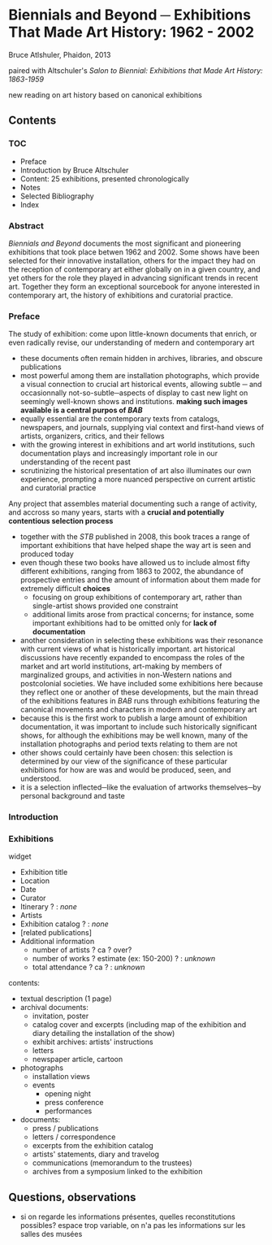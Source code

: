 # Biennials and Beyond ─ Exhibitions That Made Art History: 1962 - 2002

Bruce Atlshuler, Phaidon, 2013

paired with Altschuler's *Salon to Biennial: Exhibitions that Made Art History: 1863-1959*

new reading on art history based on canonical exhibitions

## Contents

### TOC

- Preface
- Introduction by Bruce Altschuler
- Content: 25 exhibitions, presented chronologically
- Notes
- Selected Bibliography
- Index

### Abstract

<!-- dernier paragraphe de la 4e de couverture-->

*Biennials and Beyond* documents the most significant and pioneering exhibitions that took place betwen 1962 and 2002. Some shows have been selected for their innovative installation, others for the impact they had on the reception of contemporary art either globally on in a given country, and yet others for the role they played in advancing significant trends in recent art. Together they form an exceptional sourcebook for anyone interested in contemporary art, the history of exhibitions and curatorial practice. 

### Preface

<!-- p7-->

The study of exhibition: come upon little-known documents that enrich, or even radically revise, our understanding of medern and contemporary art

- these documents often remain hidden in archives, libraries, and obscure publications
- most powerful among them are installation photographs, which provide a visual connection to crucial art historical events, allowing subtle ─ and occasionnally not-so-subtle─aspects of display to cast new light on seemingly well-known shows and institutions. **making such images available is a central purpos of *BAB***
- equally essential are the contemporary texts from catalogs, newspapers, and journals, supplying vial context and first-hand views of artists, organizers, critics, and their fellows
- with the growing interest in exhibitions and art world institutions, such documentation plays and increasingly important role in our understanding of the recent past
- scrutinizing the historical presentation of art also illuminates our own experience, prompting a more nuanced perspective on current artistic and curatorial practice



Any project that assembles material documenting such a range of activity, and accross so many years, starts with a **crucial and potentially contentious selection process**

- together with the *STB* published in 2008, this book traces a range of important exhibitions that have helped shape the way art is seen and produced today
- even though these two books have allowed us to include almost fifty different exhibitions, ranging from 1863 to 2002, the abundance of prospective entries and the amount of information about them made for extremely difficult **choices**
  - focusing on group exhibitions of contemporary art, rather than single-artist shows provided one constraint
  - additional limits arose from practical concerns; for instance, some important exhibitions had to be omitted only for **lack of documentation**
- another consideration in selecting these exhibitions was their resonance with current views of what is historically important. art historical discussions have recently expanded to encompass the roles of the market and art world institutions, art-making by members of marginalized groups, and activities in non-Western nations and postcolonial societies. We have included some exhibitions here because they reflect one or another of these developments, but the main thread of the exhibitions features in *BAB* runs through exhibitions featuring the canonical movements and characters in modern and contemporary art
- because this is the first work to publish a large amount of exhibition documentation, it was important to include such historically significant shows, for although the exhibitions may be well known, many of the installation photographs and period texts relating to them are not
- other shows could certainly have been chosen: this selection is determined by our view of the significance of these particular exhibitions for how are was and would be produced, seen, and understood.
- it is a selection inflected─like the evaluation of artworks themselves─by personal background and taste



### Introduction 

<!-- pp 11-24-->

### Exhibitions

widget

- Exhibition title
- Location
- Date
- Curator
- Itinerary ? : *none*
- Artists
- Exhibition catalog ? : *none*
- [related publications]
- Additional information 
  - number of artists ? ca ? over? 
  - number of works ? estimate (ex: 150-200) ? : *unknown*
  - total attendance ? ca ? : *unknown* 

contents: 

- textual description (1 page)
- archival documents: 
  - invitation, poster
  - catalog cover and excerpts (including map of the exhibition and diary detailing the installation of the show)
  - exhibit archives: artists' instructions
  - letters
  - newspaper article, cartoon
- photographs
  - installation views
  - events
    - opening night
    - press conference
    - performances
- documents: 
  - press / publications
  - letters / correspondence
  - excerpts from the exhibition catalog
  - artists' statements, diary and travelog
  - communications (memorandum to the trustees)
  - archives from a symposium linked to the exhibition

<!-- parcouru de 1 à 14. Reprendre à 15-->

## Questions, observations

- si on regarde les informations présentes, quelles reconstitutions possibles? espace trop variable, on n'a pas les informations sur les salles des musées

